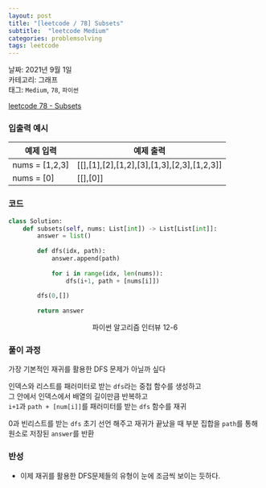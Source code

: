 ```yaml
---
layout: post
title: "[leetcode / 78] Subsets"
subtitle:  "leetcode Medium"
categories: problemsolving
tags: leetcode
---
```


날짜: 2021년 9월 1일  
카테고리: 그래프  
태그: `Medium`, `78`, `파이썬`  


[leetcode 78 -  Subsets](https://leetcode.com/problems/subsets/)

### 입출력 예시  

|예제 입력|예제 출력|
|---|---|
|nums = [1,2,3]|[[],[1],[2],[1,2],[3],[1,3],[2,3],[1,2,3]]|
|nums = [0]|[[],[0]]|  
  
### 코드
  
```python
class Solution:
    def subsets(self, nums: List[int]) -> List[List[int]]:
        answer = list()
        
        def dfs(idx, path):
            answer.append(path)
            
            for i in range(idx, len(nums)):
                dfs(i+1, path + [nums[i]])
                
        dfs(0,[])
        
        return answer
```
<center> 파이썬 알고리즘 인터뷰 12-6 </center>
  
### 풀이 과정  
  
가장 기본적인 재귀를 활용한 DFS 문제가 아닐까 싶다  
  
인덱스와 리스트를 패러미터로 받는 `dfs`라는 중첩 함수를 생성하고  
그 안에서 인덱스에서 배열의 길이만큼 반복하고  
`i+1`과 `path + [num[i]]`를 패러미터를 받는 `dfs` 함수를 재귀  

0과 빈리스트를 받는 `dfs` 초기 선언 해주고 재귀가 끝났을 때 부분 집합을 `path`를 통해 원소로 저장된 `answer`를 반환  

### 반성
   
- 이제 재귀를 활용한 DFS문제들의 유형이 눈에 조금씩 보이는 듯하다.  